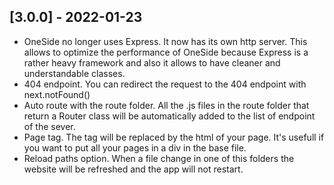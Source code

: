 ## [3.0.0] - 2022-01-23

- OneSide no longer uses Express. It now has its own http server. This allows to optimize the performance of OneSide because Express is a rather heavy framework and also it allows to have cleaner and understandable classes.
- 404 endpoint. You can redirect the request to the 404 endpoint with next.notFound()
- Auto route with the route folder. All the .js files in the route folder that return a Router class will be automatically added to the list of endpoint of the sever.
- Page tag. The tag will be replaced by the html of your page. It's usefull if you want to put all your pages in a div in the base file.
- Reload paths option. When a file change in one of this folders the website will be refreshed and the app will not restart.
